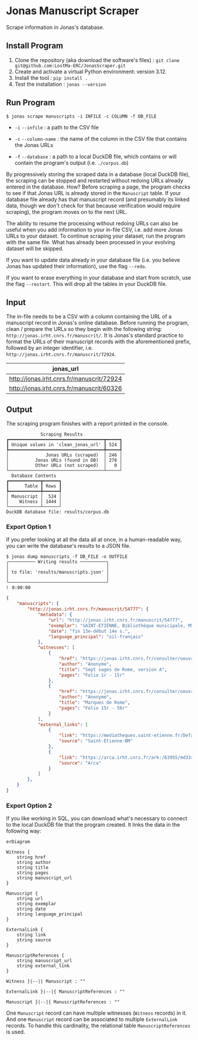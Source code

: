 # Jonas Manuscript Scraper

Scrape information in Jonas's database.

## Install Program

1. Clone the repository (aka download the software's files) : `git clone git@github.com:LostMa-ERC/JonasScraper.git`
2. Create and activate a virtual Python environment: version 3.12.
3. Install the tool : `pip install .`
4. Test the installation : `jonas --version`

## Run Program

```console
$ jonas scrape manuscripts -i INFILE -c COLUMN -f DB_FILE
```

- `-i` `--infile` : a path to the CSV file

- `-c` `--column-name` : the name of the column in the CSV file that contains the Jonas URLs 

- `-f` `--database` : a path to a local DuckDB file, which contains or will contain the program's output (i.e. `./corpus.db`)

By progressively storing the scraped data in a database (local DuckDB file), the scraping can be stopped and restarted without redoing URLs already entered in the database. How? Before scraping a page, the program checks to see if that Jonas URL is already stored in the `Manuscript` table. If your database file already has that manuscript record (and presumably its linked data, though we don't check for that because verification would require scraping), the program moves on to the next URL.

The ability to resume the processing without redoing URLs can also be useful when you add information to your in-file CSV, i.e. add more Jonas URLs to your dataset. To continue scraping your dataset, run the program with the same file. What has already been processed in your evolving dataset will be skipped.

If you want to update data already in your database file (i.e. you believe Jonas has updated their information), use the flag `--redo`.

If you want to erase everything in your database and start from scratch, use the flag `--restart`. This will drop all the tables in your DuckDB file.

## Input

The in-file needs to be a CSV with a column containing the URL of a manuscript record in Jonas's online database. Before running the program, clean / prepare the URLs so they begin with the following string: `http://jonas.irht.cnrs.fr/manuscrit/`. It is Jonas's standard practice to format the URLs of their manuscript records with the aforementioned prefix, followed by an integer identifier, i.e. `http://jonas.irht.cnrs.fr/manuscrit/72924`.

|jonas_url|
|--|
|http://jonas.irht.cnrs.fr/manuscrit/72924|
|http://jonas.irht.cnrs.fr/manuscrit/60326|


## Output

The scraping program finishes with a report printed in the console.

```console
             Scraping Results              
┏━━━━━━━━━━━━━━━━━━━━━━━━━━━━━━━━━━━━┳━━━━━┓
┃ Unique values in 'clean_jonas_url' ┃ 524 ┃
┡━━━━━━━━━━━━━━━━━━━━━━━━━━━━━━━━━━━━╇━━━━━┩
│              Jonas URLs (scraped)  │ 246 │
│          Jonas URLs (found in DB)  │ 278 │
│          Other URLs (not scraped)  │   0 │
└────────────────────────────────────┴─────┘
  Database Contents  
┏━━━━━━━━━━━━┳━━━━━━┓
┃      Table ┃ Rows ┃
┡━━━━━━━━━━━━╇━━━━━━┩
│ Manuscript │  524 │
│    Witness │ 1444 │
└────────────┴──────┘
DuckDB database file: results/corpus.db

```

### Export Option 1

If you prefer looking at all the data all at once, in a human-readable way, you can write the database's results to a JSON file.

```console
$ jonas dump manuscripts -f DB_FILE -o OUTFILE
╭────────── Writing results ──────────╮
│                                     │
│ to file: 'results/manuscripts.json' │
│                                     │
╰─────────────────────────────────────╯
⠇ 0:00:00
```

```json
{
    "manuscripts": {
        "http://jonas.irht.cnrs.fr/manuscrit/54777": {
            "metadata": {
                "url": "http://jonas.irht.cnrs.fr/manuscrit/54777",
                "exemplar": "SAINT-ETIENNE, Bibliothèque municipale, MS ANC E286",
                "date": "fin 13e-début 14e s.",
                "language_principal": "oil-français"
            },
            "witnesses": [
                {
                    "href": "https://jonas.irht.cnrs.fr/consulter/oeuvre/detail_oeuvre.php?oeuvre=5136",
                    "author": "Anonyme",
                    "title": "Sept sages de Rome, version A",
                    "pages": "Folio 1r - 15r"
                },
                {
                    "href": "https://jonas.irht.cnrs.fr/consulter/oeuvre/detail_oeuvre.php?oeuvre=5135",
                    "author": "Anonyme",
                    "title": "Marques de Rome",
                    "pages": "Folio 15r - 56r"
                }
            ],
            "external_links": [
                {
                    "link": "https://mediatheques.saint-etienne.fr/Default/digital-viewer/c-1982076",
                    "source": "Saint-Etienne-BM"
                },
                {
                    "link": "https://arca.irht.cnrs.fr/ark:/63955/md33rv043r7x",
                    "source": "Arca"
                }
            ]
        },
    }
}
```

### Export Option 2

If you like working in SQL, you can download what's necessary to connect to the local DuckDB file that the program created. It links the data in the following way:

```mermaid
erDiagram

Witness {
    string href
    string author
    string title
    string pages
    string manuscript_url
}

Manuscript {
    string url
    string exemplar
    string date
    string language_principal
}

ExternalLink {
    string link
    string source
}

ManuscriptReferences {
    string manuscript_url
    string external_link
}

Witness }|--|| Manuscript : ""

ExternalLink }|--|{ ManuscriptReferences : ""

Manuscript }|--|{ ManuscriptReferences : ""

```

One `Manuscript` record can have multiple witnesses (`Witness` records) in it. And one `Manuscript` record can be associated to multiple `ExternalLink` records. To handle this cardinality, the relational table `ManuscriptReferences` is used.
